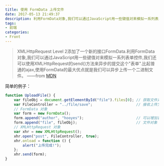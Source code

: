 ```yaml
---
title: 使用 FormData 上传文件
date: 2017-05-13 21:49:37
description: 利用FormData对象,我们可以通过JavaScript用一些键值对来模拟一系列表单控件,我们还可以使用XMLHttpRequest的send()方法来异步的提交这个"表单".比起普通的ajax,使用FormData的最大优点就是我们可以异步上传一个二进制文件。
tags:
- 前端
categories:
- Front
---
```

> XMLHttpRequest Level 2添加了一个新的接口FormData.利用FormData对象,我们可以通过JavaScript用一些键值对来模拟一系列表单控件,我们还可以使用XMLHttpRequest的send()方法来异步的提交这个"表单".比起普通的ajax,使用FormData的最大优点就是我们可以异步上传一个二进制文件。 ——from [MDN](https://developer.mozilla.org/zh-CN/docs/Web/API/FormData)

简单的例子：
```js
function UploadFile() {
    var fileObj = document.getElementById("file").files[0]; // 获取文件对象
    var FileController = "../file/save";                    // 接收上传文件的后台地址 
    // FormData 对象
    var form = new FormData();
    form.append("author", "hooyes");                        // 可以增加表单数据
    form.append("file", fileObj);                           // 文件对象
    // XMLHttpRequest 对象
    var xhr = new XMLHttpRequest();
    xhr.open("post", FileController, true);
    xhr.onload = function () {
        alert("上传完成!");
    };
    xhr.send(form);
}
```